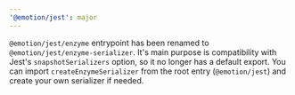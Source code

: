 ```yaml
---
'@emotion/jest': major
---
```


`@emotion/jest/enzyme` entrypoint has been renamed to `@emotion/jest/enzyme-serializer`. It's main purpose is compatibility with Jest's `snapshotSerializers` option, so it no longer has a default export. You can import `createEnzymeSerializer` from the root entry (`@emotion/jest`) and create your own serializer if needed.
